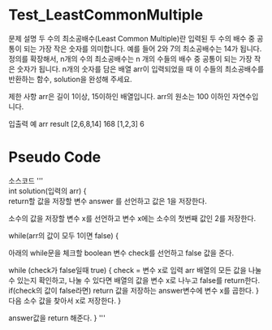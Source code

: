 # Test_LeastCommonMultiple

문제 설명
두 수의 최소공배수(Least Common Multiple)란 입력된 두 수의 배수 중 공통이 되는 가장 작은 숫자를 의미합니다. 예를 들어 2와 7의 최소공배수는 14가 됩니다. 정의를 확장해서, n개의 수의 최소공배수는 n 개의 수들의 배수 중 공통이 되는 가장 작은 숫자가 됩니다. n개의 숫자를 담은 배열 arr이 입력되었을 때 이 수들의 최소공배수를 반환하는 함수, solution을 완성해 주세요.

제한 사항
arr은 길이 1이상, 15이하인 배열입니다.
arr의 원소는 100 이하인 자연수입니다.

입출력 예
arr     	  result
[2,6,8,14]	 168
[1,2,3]	      6

# Pseudo Code 
소스코드
'''  
int solution(입력의 arr) {  
    return할 값을 저장할 변수 answer 를 선언하고 값은 1을 저장한다.
  
  소수의 값을 저장할 변수 x를 선언하고 변수 x에는 소수의 첫번째 값인 2를 저장한다.
  
  while(arr의 값이 모두 1이면 false)  {
  
   아래의 while문을 체크할 boolean 변수 check를 선언하고 false 값을 준다.
   
   while (check가 false일때 true) {
      check = 변수 x로 입력 arr 배열의 모든 값을 나눌 수 있는지 확인하고, 나눌 수 있다면 배열의 값을 변수 x로 나누고 false를 return한다.
      if(check의 값이 false라면) 
        return 값을 저장하는 answer변수에 변수 x를 곱한다.
     }     
     다음 소수 값을 찾아서 x로 저장한다.
  }
  
  answer값을 return 해준다.
}
'''

